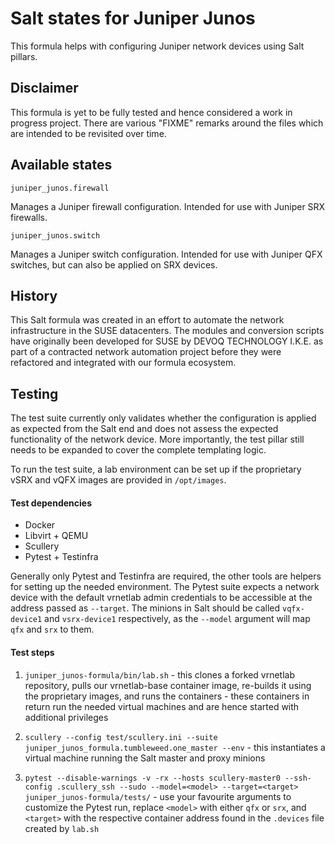 # Salt states for Juniper Junos

This formula helps with configuring Juniper network devices using Salt pillars.

## Disclaimer

This formula is yet to be fully tested and hence considered a work in progress project. There are various "FIXME" remarks around the files which are intended to be revisited over time.

## Available states

`juniper_junos.firewall`

Manages a Juniper firewall configuration. Intended for use with Juniper SRX firewalls.

`juniper_junos.switch`

Manages a Juniper switch configuration. Intended for use with Juniper QFX switches, but can also be applied on SRX devices.

## History

This Salt formula was created in an effort to automate the network infrastructure in the SUSE datacenters.
The modules and conversion scripts have originally been developed for SUSE by DEVOQ TECHNOLOGY I.K.E. as part of a contracted network automation project before they were refactored and integrated with our formula ecosystem.

## Testing

The test suite currently only validates whether the configuration is applied as expected from the Salt end and does not assess the expected functionality of the network device. More importantly, the test pillar still needs to be expanded to cover the complete templating logic.

To run the test suite, a lab environment can be set up if the proprietary vSRX and vQFX images are provided in `/opt/images`.

#### Test dependencies

- Docker
- Libvirt + QEMU
- Scullery
- Pytest + Testinfra

Generally only Pytest and Testinfra are required, the other tools are helpers for setting up the needed environment. The Pytest suite expects a network device with the default vrnetlab admin credentials to be accessible at the address passed as `--target`. The minions in Salt should be called `vqfx-device1` and `vsrx-device1` respectively, as the `--model` argument will map `qfx` and `srx` to them.

#### Test steps

1. `juniper_junos-formula/bin/lab.sh` - this clones a forked vrnetlab repository, pulls our vrnetlab-base container image, re-builds it using the proprietary images, and runs the containers - these containers in return run the needed virtual machines and are hence started with additional privileges

2. `scullery --config test/scullery.ini --suite juniper_junos_formula.tumbleweed.one_master --env` - this instantiates a virtual machine running the Salt master and proxy minions

3. `pytest --disable-warnings -v -rx --hosts scullery-master0 --ssh-config .scullery_ssh --sudo --model=<model> --target=<target> juniper_junos-formula/tests/` - use your favourite arguments to customize the Pytest run, replace `<model>` with either `qfx` or `srx`, and `<target>` with the respective container address found in the `.devices` file created by `lab.sh`
